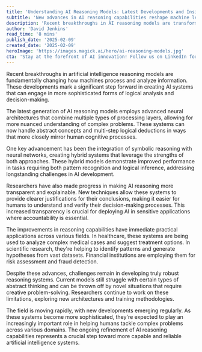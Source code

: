```yaml
---
title: 'Understanding AI Reasoning Models: Latest Developments and Insights'
subtitle: 'New advances in AI reasoning capabilities reshape machine learning landscape'
description: 'Recent breakthroughs in AI reasoning models are transforming machine learning capabilities, with new hybrid systems combining symbolic reasoning and neural networks. These developments enable more sophisticated logical analysis and decision-making, with applications across healthcare, scientific research, and finance.'
author: 'David Jenkins'
read_time: '8 mins'
publish_date: '2025-02-09'
created_date: '2025-02-09'
heroImage: 'https://images.magick.ai/hero/ai-reasoning-models.jpg'
cta: 'Stay at the forefront of AI innovation! Follow us on LinkedIn for daily updates on groundbreaking developments in artificial intelligence and machine learning.'
---
```


Recent breakthroughs in artificial intelligence reasoning models are fundamentally changing how machines process and analyze information. These developments mark a significant step forward in creating AI systems that can engage in more sophisticated forms of logical analysis and decision-making.

The latest generation of AI reasoning models employs advanced neural architectures that combine multiple types of processing layers, allowing for more nuanced understanding of complex problems. These systems can now handle abstract concepts and multi-step logical deductions in ways that more closely mirror human cognitive processes.

One key advancement has been the integration of symbolic reasoning with neural networks, creating hybrid systems that leverage the strengths of both approaches. These hybrid models demonstrate improved performance in tasks requiring both pattern recognition and logical inference, addressing longstanding challenges in AI development.

Researchers have also made progress in making AI reasoning more transparent and explainable. New techniques allow these systems to provide clearer justifications for their conclusions, making it easier for humans to understand and verify their decision-making processes. This increased transparency is crucial for deploying AI in sensitive applications where accountability is essential.

The improvements in reasoning capabilities have immediate practical applications across various fields. In healthcare, these systems are being used to analyze complex medical cases and suggest treatment options. In scientific research, they're helping to identify patterns and generate hypotheses from vast datasets. Financial institutions are employing them for risk assessment and fraud detection.

Despite these advances, challenges remain in developing truly robust reasoning systems. Current models still struggle with certain types of abstract thinking and can be thrown off by novel situations that require creative problem-solving. Researchers continue to work on these limitations, exploring new architectures and training methodologies.

The field is moving rapidly, with new developments emerging regularly. As these systems become more sophisticated, they're expected to play an increasingly important role in helping humans tackle complex problems across various domains. The ongoing refinement of AI reasoning capabilities represents a crucial step toward more capable and reliable artificial intelligence systems.